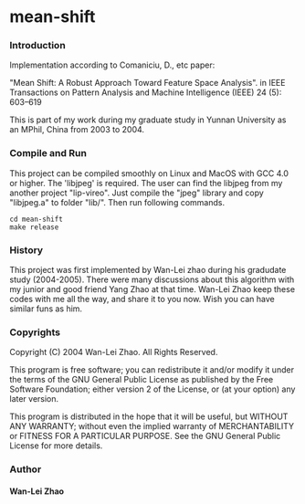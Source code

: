 # mean-shift

### Introduction

Implementation according to Comaniciu, D., etc paper:

 "Mean Shift: A Robust Approach Toward Feature Space Analysis".
 in IEEE Transactions on Pattern Analysis and Machine Intelligence (IEEE) 24 (5): 603–619

 This is part of my work during my graduate study in Yunnan University as an MPhil, China from 2003 to 2004.
 
 
 ### Compile and Run
 This project can be compiled smoothly on Linux and MacOS with GCC 4.0 or higher. The 'libjpeg' is required. The user can find the libjpeg from my another project "lip-vireo".
 Just compile the "jpeg" library and copy "libjpeg.a" to folder "lib/". Then run following commands.
 
 ```
 cd mean-shift
 make release
 ```
 
 ### History
This project was first implemented by Wan-Lei zhao during his gradudate study (2004-2005). There were many discussions about this algorithm with my junior and good friend Yang Zhao at that time. Wan-Lei Zhao keep these codes with me all the way, and share it to you now. Wish you can have similar funs as him.
 
 ### Copyrights
 Copyright (C) 2004 Wan-Lei Zhao. All Rights Reserved.

This program is free software; you can redistribute it and/or modify it
under the terms of the GNU General Public License as published by the
Free Software Foundation; either version 2 of the License, or (at your
option) any later version.

This program is distributed in the hope that it will be useful, but
WITHOUT ANY WARRANTY; without even the implied warranty of
MERCHANTABILITY or FITNESS FOR A PARTICULAR PURPOSE.  See the GNU
General Public License for more details.

### Author
#### Wan-Lei Zhao
 
